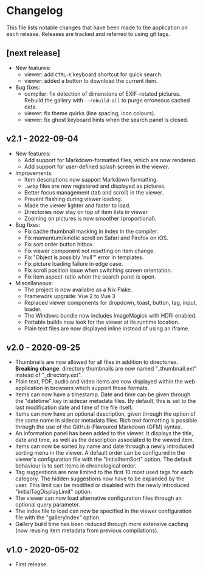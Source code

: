 # Changelog

This file lists notable changes that have been made to the application on each
release. Releases are tracked and referred to using git tags.


## [next release]
- New features:
  - viewer: add `CTRL-K` keyboard shortcut for quick search.
  - viewer: added a button to download the current item.
- Bug fixes:
  - compiler: fix detection of dimensions of EXIF-rotated pictures.
    Rebuild the gallery with `--rebuild-all` to purge erroneous cached data.
  - viewer: fix theme quirks (line spacing, icon colours).
  - viewer: fix ghost keyboard hints when the search panel is closed.


## v2.1 - 2022-09-04
- New features:
  - Add support for Markdown-formatted files, which are now rendered.
  - Add support for user-defined splash screen in the viewer.
- Improvements:
  - Item descriptions now support Markdown formatting.
  - `.webp` files are now registered and displayed as pictures.
  - Better focus management (tab and scroll) in the viewer.
  - Prevent flashing during viewer loading.
  - Made the viewer lighter and faster to load.
  - Directories now stay on top of item lists in viewer.
  - Zooming on pictures is now smoother (proportional).
- Bug fixes:
  - Fix cache thumbnail masking in index in the compiler.
  - Fix momentum/kinetic scroll on Safari and Firefox on iOS.
  - Fix sort order button hitbox.
  - Fix viewer component not resetting on item change.
  - Fix "Object is possibly 'null'" error in templates.
  - Fix picture loading failure in edge case.
  - Fix scroll position issue when switching screen orientation.
  - Fix item aspect-ratio when the search panel is open.
- Miscellaneous:
  - The project is now available as a Nix Flake.
  - Framework upgrade: Vue 2 to Vue 3
  - Replaced viewer components for dropdown, toast, button, tag, input, loader.
  - The Windows bundle now includes ImageMagick with HDRI enabled.
  - Portable builds now look for the viewer at its runtime location.
  - Plain text files are now displayed inline instead of using an iframe.


## v2.0 - 2020-09-25
- Thumbnails are now allowed for all files in addition to directories.
  __Breaking change__: directory thumbnails are now named "\_thumbnail.ext"
  instead of "\_directory.ext".
- Plain text, PDF, audio and video items are now displayed within the web
  application in browsers which support those formats.
- Items can now have a timestamp. Date and time can be given through the
  "datetime" key in sidecar metadata files. By default, this is set to the last
  modification date and time of the file itself.
- Items can now have an optional description, given through the option of the
  same name in sidecar metadata files. Rich text formatting is possible through
  the use of the GitHub-Flavoured Markdown (GFM) syntax.
- An information panel has been added to the viewer. It displays the title,
  date and time, as well as the description associated to the viewed item.
- Items can now be sorted by name and date through a newly introduced sorting
  menu in the viewer. A default order can be configured in the viewer's
  configuration file with the "initialItemSort" option. The default behaviour
  is to sort items in chronological order.
- Tag suggestions are now limited to the first 10 most used tags for each
  category. The hidden suggestions now have to be expanded by the user. This
  limit can be modified or disabled with the newly introduced
  "initialTagDisplayLimit" option.
- The viewer can now load alternative configuration files through an optional
  query parameter.
- The index file to load can now be specified in the viewer configuration file
  with the "galleryIndex" option.
- Gallery build time has been reduced through more extensive caching (now
  reusing item metadata from previous compilations).


## v1.0 - 2020-05-02
- First release.

